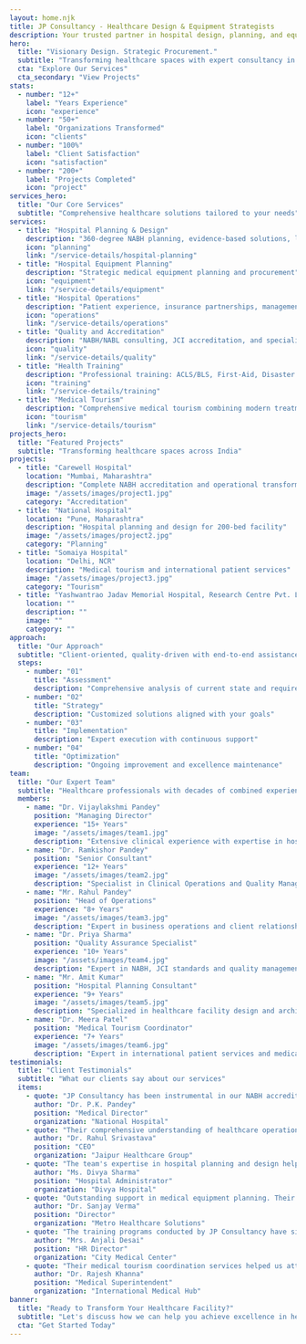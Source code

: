 ```yaml
---
layout: home.njk
title: JP Consultancy - Healthcare Design & Equipment Strategists
description: Your trusted partner in hospital design, planning, and equipment management for unparalleled operational efficiency. 
hero:
  title: "Visionary Design. Strategic Procurement."
  subtitle: "Transforming healthcare spaces with expert consultancy in facility design and medical equipment lifecycle management."
  cta: "Explore Our Services"
  cta_secondary: "View Projects"
stats:
  - number: "12+"
    label: "Years Experience"
    icon: "experience"
  - number: "50+"
    label: "Organizations Transformed"
    icon: "clients"
  - number: "100%"
    label: "Client Satisfaction"
    icon: "satisfaction"
  - number: "200+"
    label: "Projects Completed"
    icon: "project"
services_hero:
  title: "Our Core Services"
  subtitle: "Comprehensive healthcare solutions tailored to your needs"
services:
  - title: "Hospital Planning & Design"
    description: "360-degree NABH planning, evidence-based solutions, licensing, and regulatory compliance. Architectural design, facility planning, and commissioning support for healthcare facilities."
    icon: "planning"
    link: "/service-details/hospital-planning"
  - title: "Hospital Equipment Planning"
    description: "Strategic medical equipment planning and procurement"
    icon: "equipment"
    link: "/service-details/equipment"
  - title: "Hospital Operations"
    description: "Patient experience, insurance partnerships, management consulting, and operational efficiency"
    icon: "operations"
    link: "/service-details/operations"
  - title: "Quality and Accreditation"
    description: "NABH/NABL consulting, JCI accreditation, and specialized services for all healthcare facilities."
    icon: "quality"
    link: "/service-details/quality"
  - title: "Health Training"
    description: "Professional training: ACLS/BLS, First-Aid, Disaster Management, Communication Skills"
    icon: "training"
    link: "/service-details/training"
  - title: "Medical Tourism"
    description: "Comprehensive medical tourism combining modern treatments with traditional Ayurveda and alternative medicine therapies"
    icon: "tourism"
    link: "/service-details/tourism"
projects_hero:
  title: "Featured Projects"
  subtitle: "Transforming healthcare spaces across India"
projects:
  - title: "Carewell Hospital"
    location: "Mumbai, Maharashtra"
    description: "Complete NABH accreditation and operational transformation"
    image: "/assets/images/project1.jpg"
    category: "Accreditation"
  - title: "National Hospital"
    location: "Pune, Maharashtra"
    description: "Hospital planning and design for 200-bed facility"
    image: "/assets/images/project2.jpg"
    category: "Planning"
  - title: "Somaiya Hospital"
    location: "Delhi, NCR"
    description: "Medical tourism and international patient services"
    image: "/assets/images/project3.jpg"
    category: "Tourism"
  - title: "Yashwantrao Jadav Memorial Hospital, Research Centre Pvt. Ltd."
    location: ""
    description: ""
    image: ""
    category: ""
approach:
  title: "Our Approach"
  subtitle: "Client-oriented, quality-driven with end-to-end assistance"
  steps:
    - number: "01"
      title: "Assessment"
      description: "Comprehensive analysis of current state and requirements"
    - number: "02"
      title: "Strategy"
      description: "Customized solutions aligned with your goals"
    - number: "03"
      title: "Implementation"
      description: "Expert execution with continuous support"
    - number: "04"
      title: "Optimization"
      description: "Ongoing improvement and excellence maintenance"
team:
  title: "Our Expert Team"
  subtitle: "Healthcare professionals with decades of combined experience"
  members:
    - name: "Dr. Vijaylakshmi Pandey"
      position: "Managing Director"
      experience: "15+ Years"
      image: "/assets/images/team1.jpg"
      description: "Extensive clinical experience with expertise in hospital management and accreditation systems"
    - name: "Dr. Ramkishor Pandey"
      position: "Senior Consultant"
      experience: "12+ Years"
      image: "/assets/images/team2.jpg"
      description: "Specialist in Clinical Operations and Quality Management Systems"
    - name: "Mr. Rahul Pandey"
      position: "Head of Operations"
      experience: "8+ Years"
      image: "/assets/images/team3.jpg"
      description: "Expert in business operations and client relationship management"
    - name: "Dr. Priya Sharma"
      position: "Quality Assurance Specialist"
      experience: "10+ Years"
      image: "/assets/images/team4.jpg"
      description: "Expert in NABH, JCI standards and quality management implementation"
    - name: "Mr. Amit Kumar"
      position: "Hospital Planning Consultant"
      experience: "9+ Years"
      image: "/assets/images/team5.jpg"
      description: "Specialized in healthcare facility design and architectural planning"
    - name: "Dr. Meera Patel"
      position: "Medical Tourism Coordinator"
      experience: "7+ Years"
      image: "/assets/images/team6.jpg"
      description: "Expert in international patient services and medical tourism strategies"
testimonials:
  title: "Client Testimonials"
  subtitle: "What our clients say about our services"
  items:
    - quote: "JP Consultancy has been instrumental in our NABH accreditation journey. Their systematic approach and expert guidance made the process seamless."
      author: "Dr. P.K. Pandey"
      position: "Medical Director"
      organization: "National Hospital"
    - quote: "Their comprehensive understanding of healthcare operations and quality standards transformed our facility completely."
      author: "Dr. Rahul Srivastava"
      position: "CEO"
      organization: "Jaipur Healthcare Group"
    - quote: "The team's expertise in hospital planning and design helped us create an efficient, patient-centric facility."
      author: "Ms. Divya Sharma"
      position: "Hospital Administrator"
      organization: "Divya Hospital"
    - quote: "Outstanding support in medical equipment planning. Their strategic approach saved us significant costs while ensuring quality."
      author: "Dr. Sanjay Verma"
      position: "Director"
      organization: "Metro Healthcare Solutions"
    - quote: "The training programs conducted by JP Consultancy have significantly improved our staff's skills and patient care standards."
      author: "Mrs. Anjali Desai"
      position: "HR Director"
      organization: "City Medical Center"
    - quote: "Their medical tourism coordination services helped us attract international patients and increase our revenue by 40%."
      author: "Dr. Rajesh Khanna"
      position: "Medical Superintendent"
      organization: "International Medical Hub"
banner:
  title: "Ready to Transform Your Healthcare Facility?"
  subtitle: "Let's discuss how we can help you achieve excellence in healthcare delivery"
  cta: "Get Started Today"
---
```


<!-- Additional homepage content can go here --> 